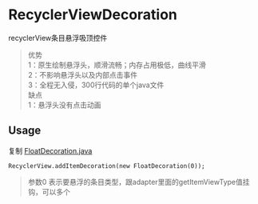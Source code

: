 # RecyclerViewDecoration
recyclerView条目悬浮吸顶控件

> 优势     
> 1：原生绘制悬浮头，顺滑流畅；内存占用极低，曲线平滑     
> 2：不影响悬浮头以及内部点击事件   
> 3：全程无入侵，300行代码的单个java文件   
> 缺点       
> 1：悬浮头没有点击动画    

## Usage 

复制 [FloatDecoration.java](https://github.com/jarryleo/RecyclerViewDecoration/blob/master/app/src/main/java/cn/leo/recyclerviewdecoration/FloatDecoration.java)     

```
RecyclerView.addItemDecoration(new FloatDecoration(0));    
```

> 参数0 表示要悬浮的条目类型，跟adapter里面的getItemViewType值挂钩，可以多个
